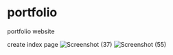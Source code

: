# portfolio
portfolio website

create index page
![Screenshot (37)](https://github.com/SanskrutiDev/portfolio/assets/119875384/e0bc2ac0-b2fd-462e-96a2-5e7c86691cf7)
![Screenshot (55)](https://github.com/SanskrutiDev/portfolio/assets/119875384/633ee305-b05d-49f7-be3a-3e65ad1ad004)

